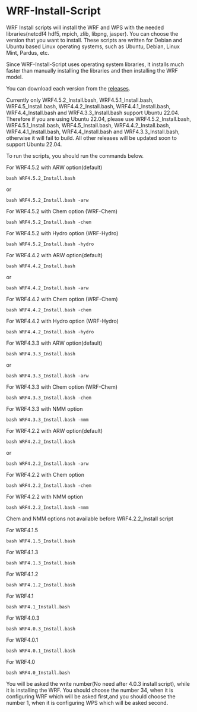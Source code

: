 # WRF-Install-Script


WRF Install scripts will install the WRF and WPS with the needed libraries(netcdf4 hdf5, mpich, zlib, libpng, jasper). You can choose the version that you want to install. These scripts are written for Debian and Ubuntu based Linux operating systems, such as Ubuntu, Debian, Linux Mint, Pardus, etc.

Since WRF-Install-Script uses operating system libraries, it installs much faster than manually installing the libraries and then installing the WRF model.

You can download each version from the [releases](https://github.com/bakamotokatas/WRF-Install-Script/releases).

Currently only WRF4.5.2_Install.bash, WRF4.5.1_Install.bash, WRF4.5_Install.bash, WRF4.4.2_Install.bash, WRF4.4.1_Install.bash, WRF4.4_Install.bash and WRF4.3.3_Install.bash support Ubuntu 22.04. Therefore if you are using Ubuntu 22.04, please use WRF4.5.2_Install.bash, WRF4.5.1_Install.bash, WRF4.5_Install.bash, WRF4.4.2_Install.bash, WRF4.4.1_Install.bash, WRF4.4_Install.bash and WRF4.3.3_Install.bash, otherwise it will fail to build. All other releases will be updated soon to support Ubuntu 22.04.

To run the scripts, you should run the commands below.

For WRF4.5.2 with ARW option(default)

```
bash WRF4.5.2_Install.bash
```
or
```
bash WRF4.5.2_Install.bash -arw
```

For WRF4.5.2 with Chem option (WRF-Chem)
```
bash WRF4.5.2_Install.bash -chem
```

For WRF4.5.2 with Hydro option (WRF-Hydro)
```
bash WRF4.5.2_Install.bash -hydro
```

For WRF4.4.2 with ARW option(default)

```
bash WRF4.4.2_Install.bash
```
or
```
bash WRF4.4.2_Install.bash -arw
```

For WRF4.4.2 with Chem option (WRF-Chem)
```
bash WRF4.4.2_Install.bash -chem
```

For WRF4.4.2 with Hydro option (WRF-Hydro)
```
bash WRF4.4.2_Install.bash -hydro
```

For WRF4.3.3 with ARW option(default)

```
bash WRF4.3.3_Install.bash
```
or
```
bash WRF4.3.3_Install.bash -arw
```

For WRF4.3.3 with Chem option (WRF-Chem)
```
bash WRF4.3.3_Install.bash -chem
```
For WRF4.3.3 with NMM option
```
bash WRF4.3.3_Install.bash -nmm
```



For WRF4.2.2 with ARW option(default)

```
bash WRF4.2.2_Install.bash
```
or
```
bash WRF4.2.2_Install.bash -arw
```

For WRF4.2.2 with Chem option
```
bash WRF4.2.2_Install.bash -chem
```
For WRF4.2.2 with NMM option
```
bash WRF4.2.2_Install.bash -nmm
```
Chem and NMM options not available before WRF4.2.2_Install script

For WRF4.1.5

```
bash WRF4.1.5_Install.bash
```

For WRF4.1.3

```
bash WRF4.1.3_Install.bash
```

For WRF4.1.2

```
bash WRF4.1.2_Install.bash
```

For WRF4.1

```
bash WRF4.1_Install.bash
```

For WRF4.0.3

```
bash WRF4.0.3_Install.bash
```

For WRF4.0.1

```
bash WRF4.0.1_Install.bash
```


For WRF4.0

```
bash WRF4.0_Install.bash
```



You will be asked the write number(No need after 4.0.3 install script), while it is installing the WRF. You should choose the number 34, when it is configuring WRF which will be asked first,and you should choose the number 1, when it is configuring WPS which will be asked second.
